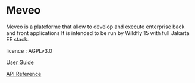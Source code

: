 Meveo
=====

Meveo is a plateforme that allow to develop and execute enterprise back and front applications
It is intended to be run by Wildfly 15 with full Jakarta EE stack.  

licence : AGPLv3.0

[User Guide](user-guide.html)

[API Reference](api-reference.html)
